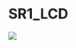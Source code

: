 # SR1_LCD
![](https://github.com/hsilv/SR1_LCD/blob/master/VID_20230806_140659-_1_-min-_online-video-cutter.com_.gif)
